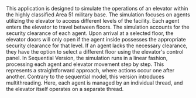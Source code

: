 This application is designed to simulate the operations of an elevator within the highly classified Area 51 military base. The simulation focuses on agents utilizing the elevator to access different levels of the facility. Each agent enters the elevator to travel between floors. The simulation accounts for the security clearance of each agent. Upon arrival at a selected floor, the elevator doors will only open if the agent inside possesses the appropriate security clearance for that level. If an agent lacks the necessary clearance, they have the option to select a different floor using the elevator's control panel.
In Sequential Version, the simulation runs in a linear fashion, processing each agent and elevator movement step by step. This represents a straightforward approach, where actions occur one after another.
Contrary to the sequential model, this version introduces multithreading. Here, each agent is managed by an individual thread, and the elevator itself operates on a separate thread.